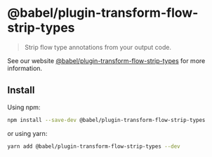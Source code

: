 # @babel/plugin-transform-flow-strip-types

> Strip flow type annotations from your output code.

See our
website [@babel/plugin-transform-flow-strip-types](https://babeljs.io/docs/en/babel-plugin-transform-flow-strip-types)
for more information.

## Install

Using npm:

```sh
npm install --save-dev @babel/plugin-transform-flow-strip-types
```

or using yarn:

```sh
yarn add @babel/plugin-transform-flow-strip-types --dev
```

